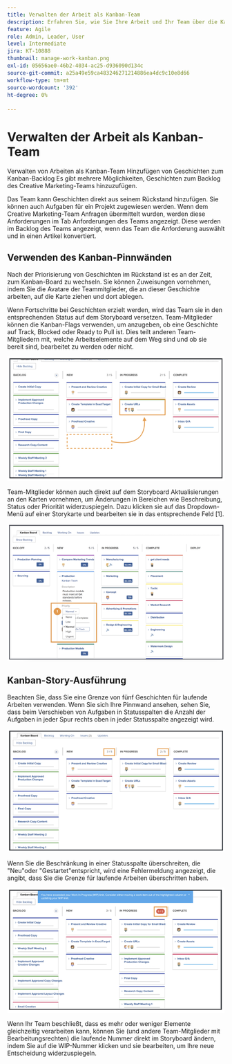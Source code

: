 ```yaml
---
title: Verwalten der Arbeit als Kanban-Team
description: Erfahren Sie, wie Sie Ihre Arbeit und Ihr Team über die Kanban-Team-Seite verwalten.
feature: Agile
role: Admin, Leader, User
level: Intermediate
jira: KT-10888
thumbnail: manage-work-kanban.png
exl-id: 05656ae0-46b2-4034-ac25-d936090d134c
source-git-commit: a25a49e59ca483246271214886ea4dc9c10e8d66
workflow-type: tm+mt
source-wordcount: '392'
ht-degree: 0%

---
```


# Verwalten der Arbeit als Kanban-Team

Verwalten von Arbeiten als Kanban-Team Hinzufügen von Geschichten zum Kanban-Backlog Es gibt mehrere Möglichkeiten, Geschichten zum Backlog des Creative Marketing-Teams hinzuzufügen.

Das Team kann Geschichten direkt aus seinem Rückstand hinzufügen.
Sie können auch Aufgaben für ein Projekt zugewiesen werden. Wenn dem Creative Marketing-Team Anfragen übermittelt wurden, werden diese Anforderungen im Tab Anforderungen des Teams angezeigt. Diese werden im Backlog des Teams angezeigt, wenn das Team die Anforderung auswählt und in einen Artikel konvertiert.


## Verwenden des Kanban-Pinnwänden

Nach der Priorisierung von Geschichten im Rückstand ist es an der Zeit, zum Kanban-Board zu wechseln. Sie können Zuweisungen vornehmen, indem Sie die Avatare der Teammitglieder, die an dieser Geschichte arbeiten, auf die Karte ziehen und dort ablegen.


Wenn Fortschritte bei Geschichten erzielt werden, wird das Team sie in den entsprechenden Status auf dem Storyboard versetzen. Team-Mitglieder können die Kanban-Flags verwenden, um anzugeben, ob eine Geschichte auf Track, Blocked oder Ready to Pull ist. Dies teilt anderen Team-Mitgliedern mit, welche Arbeitselemente auf dem Weg sind und ob sie bereit sind, bearbeitet zu werden oder nicht.

![Kanban-Karten](assets/kanban-01.png)

Team-Mitglieder können auch direkt auf dem Storyboard Aktualisierungen an den Karten vornehmen, um Änderungen in Bereichen wie Beschreibung, Status oder Priorität widerzuspiegeln. Dazu klicken sie auf das Dropdown-Menü auf einer Storykarte und bearbeiten sie in das entsprechende Feld [1].

![Status der Kanban-Karte](assets/kanban-02.png)

## Kanban-Story-Ausführung

Beachten Sie, dass Sie eine Grenze von fünf Geschichten für laufende Arbeiten verwenden. Wenn Sie sich Ihre Pinnwand ansehen, sehen Sie, dass beim Verschieben von Aufgaben in Statusspalten die Anzahl der Aufgaben in jeder Spur rechts oben in jeder Statusspalte angezeigt wird.

![Kanban WIP-Beschränkungen](assets/kanban-03.png)

Wenn Sie die Beschränkung in einer Statusspalte überschreiten, die &quot;Neu&quot;oder &quot;Gestartet&quot;entspricht, wird eine Fehlermeldung angezeigt, die angibt, dass Sie die Grenze für laufende Arbeiten überschritten haben.

![Überschreitete WIP-Beschränkungen](assets/kanban-04.png)

Wenn Ihr Team beschließt, dass es mehr oder weniger Elemente gleichzeitig verarbeiten kann, können Sie (und andere Team-Mitglieder mit Bearbeitungsrechten) die laufende Nummer direkt im Storyboard ändern, indem Sie auf die WIP-Nummer klicken und sie bearbeiten, um Ihre neue Entscheidung widerzuspiegeln.
